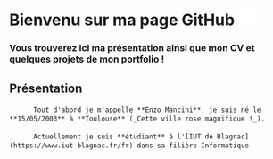 # Bienvenu sur ma page GitHub <img src="images/GitHub-Mark-Light-32px.png">

  ### Vous trouverez ici ma présentation ainsi que mon CV et quelques projets de mon portfolio !

## Présentation

          Tout d'abord je m'appelle **Enzo Mancini**, je suis né le **15/05/2003** à **Toulouse** (_Cette ville rose magnifique !_).

          Actuellement je suis **étudiant** à l'[IUT de Blagnac](https://www.iut-blagnac.fr/fr) dans sa filière Informatique

